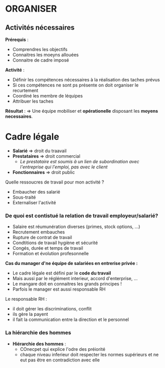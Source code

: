 # ORGANISER

## Activités nécessaires

**Prérequis** :
- Comprendres les objectifs
- Connaitres les moeyns allouées
- Connaitre de cadre imposé

**Activité** :
- Définir les compétences nécessaires à la réalisation des taches prévus
- Si ces compétences ne sont ps présente on doit organiser le recurtement
- Coordiné les membre de léquipes
- Attribuer les taches

**Résultat** :
=> Une équipe mobiliser et **opérationelle** disposant les **moyens necessaires**.



# Cadre légale

- **Salarié** => droit du traavail
- **Prestataires** => droit commercial
	- *Le prestataire est soumis à un lien de subordination avec l'entreprise qui l'emploi, pas avec le client*
- **Fonctionnaires** => droit public

Quelle ressoucres de travail pour mon activité ?
- Embaucher des salarié
- Sous-traité
- Externaliser l'activité


### De quoi est contistué la relation de travail employeur/salarié?

- Salaire est réumunération diverses (primes, stock options, ...)
- Recrutement embauches
- Rupture de contrat de travail
- Condtitions de travail hygiène et sécurité
- Congés, durée et temps de travail
- Formation et évolution profesonnelle


**Cas du manager d'ne équipe de salariées en entrerise privée :**
- Le cadre légale est défini par le **code du travail**
- Mais aussi par le réglément interieur, accord d'enterprise, ...
- Le mangare doit en connaitres les grands principes !
- Parfois le manager est aussi responsable RH

Le responsable RH :
- il doit gérer les discriminations, conflit
- ils gère la payent
- il fait la communication entre la direction et le personnel

### La hiérarchie des hommes

- **Hiérarchie des hommes** :
	- COnecpet qui explice l'odre des préiorité
	- chaque niveau inferieur doit respecter les normes supérieurs et ne eut pas être en contradiction avec elle

